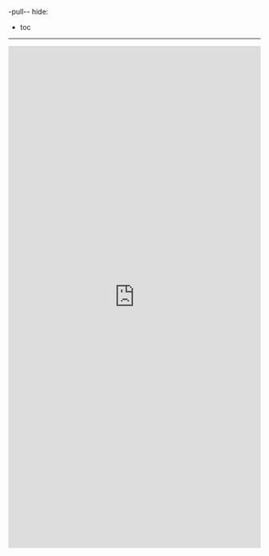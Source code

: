 -pull--
hide:
- toc
---

<embed type="text/html" src="https://playground.open-rpc.org/?schemaUrl=https://raw.githubusercontent.com/0xPolygon/polygon-docs/3eb44779e7380e91e5c92f160424159a3da1bdba/docs/zkEVM/api/zkevm.openrpc.json&uiSchema[appBar][ui:input]=false&uiSchema[appBar][ui:splitView]=false" width="100%" height="1000px">
